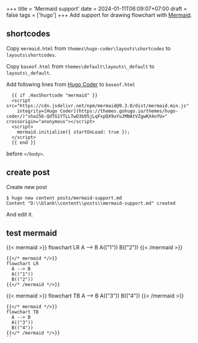 +++
title = 'Mermaid support'
date = 2024-01-11T06:09:07+07:00
draft = false
tags = ['hugo']
+++
Add support for drawing flowchart with [Mermaid](https://mermaid.js.org/).
<!--more-->


## shortcodes
Copy `mermaid.html` from `themes\hugo-coder\layouts\shortcodes` to `layouts\shortcodes`.


Copy `baseof.html` from `themes\default\layouts\_default` to `layouts\_default`.


Add following lines from [Hugo Coder](https://themes.gohugo.io/themes/hugo-coder/) to `baseof.html`

```
  {{ if .HasShortcode "mermaid" }}
  <script src="https://cdn.jsdelivr.net/npm/mermaid@9.3.0/dist/mermaid.min.js"
    integrity=[Hugo Coder](https://themes.gohugo.io/themes/hugo-coder/)"sha256-QdTG1YTLLTwD3b95jLqFxpQX9uYuJMNAtVZgwKX4oYU=" crossorigin="anonymous"></script>
  <script>
    mermaid.initialize({ startOnLoad: true });
  </script>
  {{ end }}
```

before `</body>`.


## create post
Create new post
```
$ hugo new content posts/mermaid-support.md
Content "D:\\blank\\content\\posts\\mermaid-support.md" created
```

And edit it.


## test mermaid
{{< mermaid >}}
flowchart LR
  A --> B
  A(("1"))
  B(("2"))
{{< /mermaid >}}

```
{{</* mermaid */>}}
flowchart LR
  A --> B
  A(("1"))
  B(("2"))
{{</* /mermaid */>}}
```

{{< mermaid >}}
flowchart TB
  A --> B
  A(("3"))
  B(("4"))
{{< /mermaid >}}

```
{{</* mermaid */>}}
flowchart TB
  A --> B
  A(("3"))
  B(("4"))
{{</* /mermaid */>}}
``
